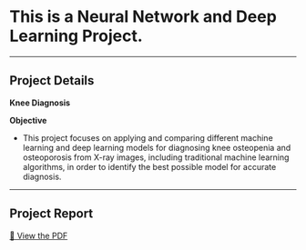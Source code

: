 # This is a Neural Network and Deep Learning Project.

---

## Project Details

**Knee Diagnosis** 

**Objective**
- This project focuses on applying and comparing different machine learning and deep learning
models for diagnosing knee osteopenia and osteoporosis from X-ray images, including
traditional machine learning algorithms, in order to identify the best possible model for accurate
diagnosis.

---

## Project Report

[📄 View the PDF](ProjectReport.pdf)


